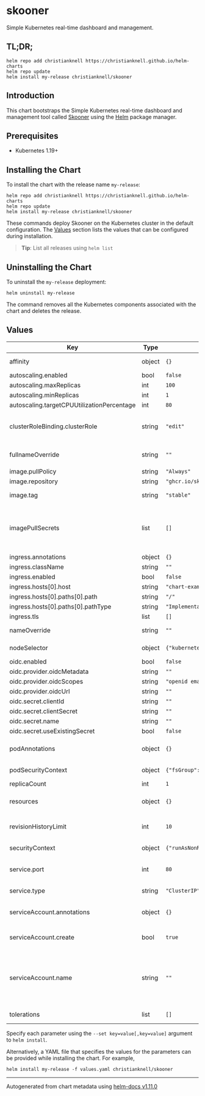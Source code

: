 # skooner

Simple Kubernetes real-time dashboard and management.

## TL;DR;

```console
helm repo add christianknell https://christianknell.github.io/helm-charts
helm repo update
helm install my-release christianknell/skooner
```

## Introduction

This chart bootstraps the Simple Kubernetes real-time dashboard and management tool called [Skooner](https://github.com/skooner-k8s/skooner) using the [Helm](https://helm.sh) package manager.

## Prerequisites

- Kubernetes 1.19+

## Installing the Chart

To install the chart with the release name `my-release`:

```console
helm repo add christianknell https://christianknell.github.io/helm-charts
helm repo update
helm install my-release christianknell/skooner
```

These commands deploy Skooner on the Kubernetes cluster in the default configuration. The [Values](#values) section lists the values that can be configured during installation.

> **Tip**: List all releases using `helm list`

## Uninstalling the Chart

To uninstall the `my-release` deployment:

```console
helm uninstall my-release
```

The command removes all the Kubernetes components associated with the chart and deletes the release.

## Values

| Key                                        | Type   | Default                                  | Description                                                                                                            |
| ------------------------------------------ | ------ | ---------------------------------------- | ---------------------------------------------------------------------------------------------------------------------- |
| affinity                                   | object | `{}`                                     | Affinity settings for pod assignment                                                                                   |
| autoscaling.enabled                        | bool   | `false`                                  |                                                                                                                        |
| autoscaling.maxReplicas                    | int    | `100`                                    |                                                                                                                        |
| autoscaling.minReplicas                    | int    | `1`                                      |                                                                                                                        |
| autoscaling.targetCPUUtilizationPercentage | int    | `80`                                     |                                                                                                                        |
| clusterRoleBinding.clusterRole             | string | `"edit"`                                 | Define which ClusterRole to bind to: cluster-admin, edit, view                                                         |
| fullnameOverride                           | string | `""`                                     | String to fully override `"skooner.fullname"`                                                                          |
| image.pullPolicy                           | string | `"Always"`                               | image pull policy                                                                                                      |
| image.repository                           | string | `"ghcr.io/skooner-k8s/skooner"`          | image repository                                                                                                       |
| image.tag                                  | string | `"stable"`                               | Overrides the image tag                                                                                                |
| imagePullSecrets                           | list   | `[]`                                     | If defined, uses a Secret to pull an image from a private Docker registry or repository.                               |
| ingress.annotations                        | object | `{}`                                     |                                                                                                                        |
| ingress.className                          | string | `""`                                     |                                                                                                                        |
| ingress.enabled                            | bool   | `false`                                  |                                                                                                                        |
| ingress.hosts[0].host                      | string | `"chart-example.local"`                  |                                                                                                                        |
| ingress.hosts[0].paths[0].path             | string | `"/"`                                    |                                                                                                                        |
| ingress.hosts[0].paths[0].pathType         | string | `"ImplementationSpecific"`               |                                                                                                                        |
| ingress.tls                                | list   | `[]`                                     |                                                                                                                        |
| nameOverride                               | string | `""`                                     | Provide a name in place of `skooner`                                                                                   |
| nodeSelector                               | object | `{"kubernetes.io/os":"linux"}`           | Node labels for pod assignment                                                                                         |
| oidc.enabled                               | bool   | `false`                                  |                                                                                                                        |
| oidc.provider.oidcMetadata                 | string | `""`                                     |                                                                                                                        |
| oidc.provider.oidcScopes                   | string | `"openid email"`                         |                                                                                                                        |
| oidc.provider.oidcUrl                      | string | `""`                                     |                                                                                                                        |
| oidc.secret.clientId                       | string | `""`                                     |                                                                                                                        |
| oidc.secret.clientSecret                   | string | `""`                                     |                                                                                                                        |
| oidc.secret.name                           | string | `""`                                     |                                                                                                                        |
| oidc.secret.useExistingSecret              | bool   | `false`                                  |                                                                                                                        |
| podAnnotations                             | object | `{}`                                     | Annotations to be added to exporter pods                                                                               |
| podSecurityContext                         | object | `{"fsGroup":1000}`                       | pod-level security context                                                                                             |
| replicaCount                               | int    | `1`                                      | Number of replicas                                                                                                     |
| resources                                  | object | `{}`                                     | Resource limits and requests for the headwind pods.                                                                    |
| revisionHistoryLimit                       | int    | `10`                                     | The number of old ReplicaSets to retain                                                                                |
| securityContext                            | object | `{"runAsNonRoot":true,"runAsUser":1000}` | container-level security context                                                                                       |
| service.port                               | int    | `80`                                     | Kubernetes port where service is exposed                                                                               |
| service.type                               | string | `"ClusterIP"`                            | Kubernetes service type                                                                                                |
| serviceAccount.annotations                 | object | `{}`                                     | Annotations to add to the service account                                                                              |
| serviceAccount.create                      | bool   | `true`                                   | Specifies whether a service account should be created                                                                  |
| serviceAccount.name                        | string | `""`                                     | The name of the service account to use. If not set and create is true, a name is generated using the fullname template |
| tolerations                                | list   | `[]`                                     | Toleration labels for pod assignment                                                                                   |

Specify each parameter using the `--set key=value[,key=value]` argument to `helm install`.

Alternatively, a YAML file that specifies the values for the parameters can be provided while installing the chart. For example,

```console
helm install my-release -f values.yaml christianknell/skooner
```

---

Autogenerated from chart metadata using [helm-docs v1.11.0](https://github.com/norwoodj/helm-docs/releases/v1.11.0)
